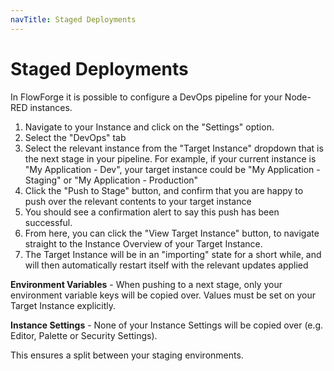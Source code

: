 ```yaml
---
navTitle: Staged Deployments
---
```


# Staged Deployments

In FlowForge it is possible to configure a DevOps pipeline for your Node-RED instances.

1. Navigate to your Instance and click on the "Settings" option.
2. Select the "DevOps" tab
3. Select the relevant instance from the "Target Instance" dropdown that is the next stage in your pipeline.
For example, if your current instance is "My Application - Dev", your target instance could be
"My Application - Staging" or "My Application - Production"
4. Click the "Push to Stage" button, and confirm that you are happy to push over the relevant contents
to your target instance
5. You should see a confirmation alert to say this push has been successful.
6. From here, you can click the "View Target Instance" button, to navigate straight to the Instance
Overview of your Target Instance.
7. The Target Instance will be in an "importing" state for a short while, and will then automatically
restart itself with the relevant updates applied

**Environment Variables** - When pushing to a next stage, only your environment variable keys
will be copied over. Values must be set on your Target Instance explicitly.

**Instance Settings** - None of your Instance Settings will be copied over (e.g. Editor, Palette or Security Settings).

This ensures a split between your staging environments.
